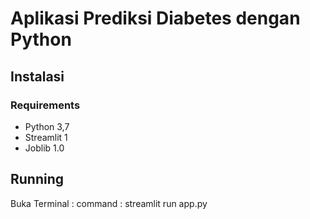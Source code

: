 # Aplikasi Prediksi Diabetes dengan Python

## Instalasi

### Requirements

-   Python 3,7
-   Streamlit 1
-   Joblib 1.0

## Running
Buka Terminal : 
command : streamlit run app.py
